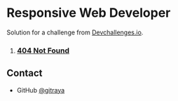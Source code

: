 <h1 align="left">Responsive Web Developer</h1>

<div align="left">
   Solution for a challenge from  <a href="https://devchallenges.io/paths/responsive-web-developer" target="_blank">Devchallenges.io</a>.
</div>

<div align="left">
    <ol>
        <li>
            <h3>
                <a href="https://devchallenges.io/challenges/wBunSb7FPrIepJZAg0sY">
                    404 Not Found
                </a>
            </h3> 
        </li>
    </ol>
</div>

## Contact

- GitHub [@gitraya](https://github.com/gitraya)
